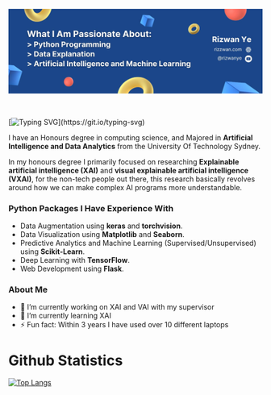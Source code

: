 
![Feel Free To Check Out My Projects Below!](https://github.com/Rizwanye/rizwanye/blob/main/Banner%20Image.jpg?raw=true)

<br>

[![Typing SVG](https://readme-typing-svg.demolab.com?font=Fira+Code&weight=600&size=26&pause=1000&color=000000&width=435&lines=Hi+There+%F0%9F%91%8B%2C+I'm+Rizwan+Ye.)](https://git.io/typing-svg)

I have an Honours degree in computing science, and Majored in **Artificial Intelligence and Data Analytics** from the University Of Technology Sydney. 

In my honours degree I primarily focused on researching **Explainable artificial intelligence (XAI)** and **visual explainable artificial intelligence (VXAI)**, for the non-tech people out there, this research basically revolves around how we can make complex AI programs more understandable.

### Python Packages I Have Experience With
- Data Augmentation using **keras** and **torchvision**.
- Data Visualization using **Matplotlib** and **Seaborn**.
- Predictive Analytics and Machine Learning (Supervised/Unsupervised) using **Scikit-Learn**.
- Deep Learning with **TensorFlow**.
- Web Development using **Flask**.

### About Me 
- 🔭 I’m currently working on XAI and VAI with my supervisor 
- 🌱 I’m currently learning XAI 
- ⚡ Fun fact: Within 3 years I have used over 10 different laptops

# Github Statistics
[![Top Langs](https://github-readme-stats.vercel.app/api/top-langs/?username=rizwanye)](https://github.com/anuraghazra/github-readme-stats)
